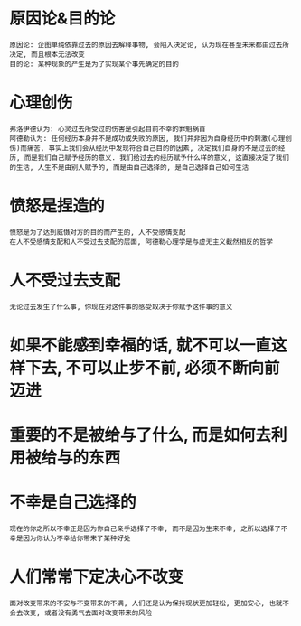 # 原因论&目的论
    原因论: 企图单纯依靠过去的原因去解释事物, 会陷入决定论, 认为现在甚至未来都由过去所决定, 而且根本无法改变
    目的论: 某种现象的产生是为了实现某个事先确定的目的

# 心理创伤
    弗洛伊德认为: 心灵过去所受过的伤害是引起目前不幸的罪魁祸首
    阿德勒认为: 任何经历本身并不是成功或失败的原因, 我们并非因为自身经历中的刺激(心理创伤)而痛苦, 事实上我们会从经历中发现符合自己目的的因素, 决定我们自身的不是过去的经历, 而是我们自己赋予经历的意义. 我们给过去的经历赋予什么样的意义, 这直接决定了我们的生活, 人生不是由别人赋予的, 而是由自己选择的, 是自己选择自己如何生活

# 愤怒是捏造的
    愤怒是为了达到威慑对方的目的而产生的, 人不受感情支配
    在人不受感情支配和人不受过去支配的层面, 阿德勒心理学是与虚无主义截然相反的哲学

# 人不受过去支配
    无论过去发生了什么事, 你现在对这件事的感受取决于你赋予这件事的意义

# 如果不能感到幸福的话, 就不可以一直这样下去, 不可以止步不前, 必须不断向前迈进

# 重要的不是被给与了什么, 而是如何去利用被给与的东西

# 不幸是自己选择的
    现在的你之所以不幸正是因为你自己亲手选择了不幸, 而不是因为生来不幸, 之所以选择了不幸是因为你认为不幸给你带来了某种好处

# 人们常常下定决心不改变
    面对改变带来的不安与不变带来的不满, 人们还是认为保持现状更加轻松, 更加安心, 也就不会去改变, 或者没有勇气去面对改变带来的风险


